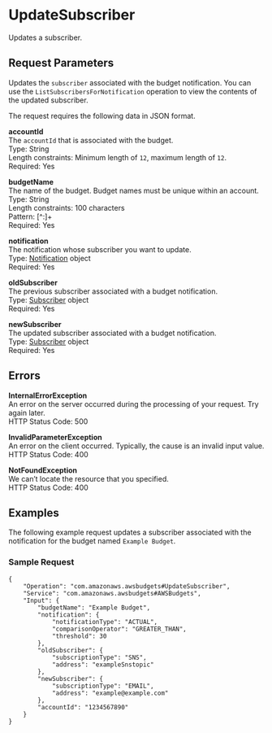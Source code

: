 # UpdateSubscriber<a name="update-subscriber"></a>

Updates a subscriber\.

## Request Parameters<a name="update-subscriber-request-parameters"></a>

Updates the `subscriber` associated with the budget notification\. You can use the `ListSubscribersForNotification` operation to view the contents of the updated subscriber\.

The request requires the following data in JSON format\.

**accountId**  
The `accountId` that is associated with the budget\.  
Type: String  
Length constraints: Minimum length of `12`, maximum length of `12`\.  
Required: Yes

**budgetName**  
The name of the budget\. Budget names must be unique within an account\.  
Type: String  
Length constraints: 100 characters  
Pattern: \[^:\]\+  
Required: Yes

**notification**  
The notification whose subscriber you want to update\.  
Type: [Notification](data-type-notification.md) object  
Required: Yes

**oldSubscriber**  
The previous subscriber associated with a budget notification\.  
Type: [Subscriber](data-type-subscriber.md) object  
Required: Yes

**newSubscriber**  
The updated subscriber associated with a budget notification\.  
Type: [Subscriber](data-type-subscriber.md) object  
Required: Yes

## Errors<a name="update-sub-errors"></a>

**InternalErrorException**  
An error on the server occurred during the processing of your request\. Try again later\.  
HTTP Status Code: 500

**InvalidParameterException**  
An error on the client occurred\. Typically, the cause is an invalid input value\.  
HTTP Status Code: 400

**NotFoundException**  
We can’t locate the resource that you specified\.  
HTTP Status Code: 400

## Examples<a name="update-subscriber-examples"></a>

The following example request updates a subscriber associated with the notification for the budget named `Example Budget`\.

### Sample Request<a name="update-subscriber-examples-sample-request"></a>

```
{
    "Operation": "com.amazonaws.awsbudgets#UpdateSubscriber",
    "Service": "com.amazonaws.awsbudgets#AWSBudgets",
    "Input": {
        "budgetName": "Example Budget",
        "notification": {
            "notificationType": "ACTUAL",
            "comparisonOperator": "GREATER_THAN",
            "threshold": 30
        },
        "oldSubscriber": {
            "subscriptionType": "SNS",
            "address": "exampleSnstopic"
        },
        "newSubscriber": {
            "subscriptionType": "EMAIL",
            "address": "example@example.com"
        },
        "accountId": "1234567890"
    }
}
```